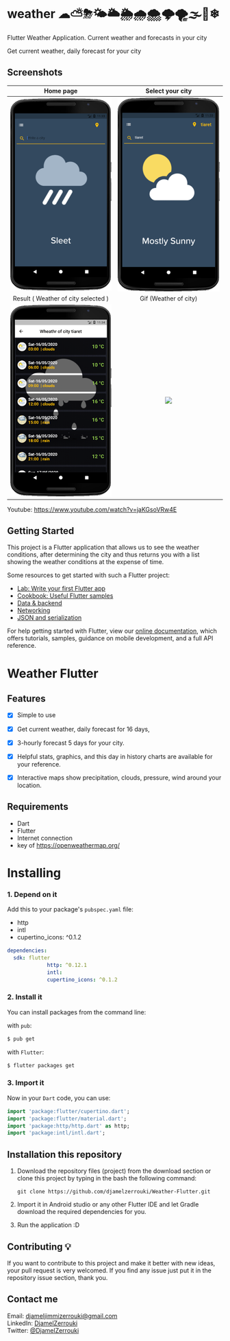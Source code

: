 # weather ☁⛅⛈🌤🌥🌦🌧🌨🌩🌪🌫🌝❄

Flutter Weather Application.
Current weather and forecasts in your city

Get current weather, daily forecast for your city 


## Screenshots
Home page           | Select your city
:---------------------:|:------------------:
![Home page](assets/Capture1.PNG) | ![select city](assets/Capture2.PNG)
Result  ( Weather of city selected )           |  Gif (Weather of city)
![Result ](assets/Capture3.PNG) | <img src="assets/untitled.gif" width="450"/>

Youtube: https://www.youtube.com/watch?v=jaKGsoVRw4E

## Getting Started

This project is a Flutter application that allows us to see the weather conditions, after determining the city and thus returns you with a list showing the weather conditions at the expense of time.

Some resources to get started with such a Flutter project:
- [Lab: Write your first Flutter app](https://flutter.dev/docs/get-started/codelab)
- [Cookbook: Useful Flutter samples](https://flutter.dev/docs/cookbook)
- [Data & backend](https://flutter.dev/docs/development/data-and-backend/networking)
- [Networking](https://flutter.dev/docs/development/data-and-backend/networking)
- [JSON and serialization](https://flutter.dev/docs/development/data-and-backend/json)

For help getting started with Flutter, view our
[online documentation](https://flutter.dev/docs), which offers tutorials,
samples, guidance on mobile development, and a full API reference.
# Weather Flutter

## Features
* [x] Simple to use 
* [x] Get current weather, daily forecast for 16 days, 
* [x] 3-hourly forecast 5 days for your city.
* [x] Helpful stats, graphics, and this day in history charts are available for your reference.
* [x] Interactive maps show precipitation, clouds, pressure, wind around your location.



## Requirements
* Dart
* Flutter
* Internet connection
* key of https://openweathermap.org/



# Installing

### 1. Depend on it
Add this to your package's `pubspec.yaml` file:

 * http
 * intl
 *  cupertino_icons: ^0.1.2

```yaml
dependencies:
  sdk: flutter
             http: ^0.12.1
             intl:
             cupertino_icons: ^0.1.2
```

### 2. Install it

You can install packages from the command line:

with `pub`:

```css
$ pub get
```

with `Flutter`:

```css
$ flutter packages get
```

### 3. Import it

Now in your `Dart` code, you can use: 

```dart
import 'package:flutter/cupertino.dart';
import 'package:flutter/material.dart';
import 'package:http/http.dart' as http;
import 'package:intl/intl.dart';
```

## Installation  this repository
1. Download the repository files (project) from the download section or clone this project by typing in the bash the following command:

       git clone https://github.com/djamelzerrouki/Weather-Flutter.git
2. Import it in Android studio or any other Flutter IDE and let Gradle download the required dependencies for you.
3. Run the application :D

## Contributing 💡
If you want to contribute to this project and make it better with new ideas, your pull request is very welcomed.
If you find any issue just put it in the repository issue section, thank you.

## Contact me
Email: djameljimmizerrouki@gmail.com  
LinkedIn: [DjamelZerrouki](https://www.linkedin.com/in/djamel-zerrouki-0785b6161/)  
Twitter: [@DjamelZerrouki](https://twitter.com/DjamelZerrouki5)

